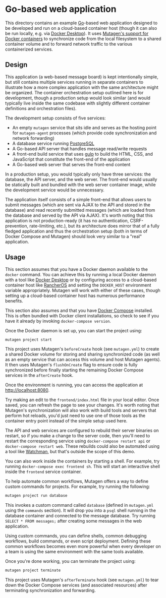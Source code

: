 # Go-based web application

This directory contains an example [Go](https://golang.org/)-based web
application designed to be developed and run on a cloud-based container host
(though it can also be run locally, e.g. via
[Docker Desktop](https://www.docker.com/products/docker-desktop)). It uses
[Mutagen's support for Docker containers](https://mutagen.io/documentation/transports/docker)
to synchronize code from the local filesystem to a shared container volume and
to forward network traffic to the various containerized services.


## Design

This application (a web-based message board) is kept intentionally simple, but
still contains multiple services running in separate containers to illustrate
how a more complex application with the same architecture might be organized.
The container orchestration setup outlined here is for development, though a
production setup would look similar (and would typically live inside the same
codebase with slightly different container definitions and orchestration files).

The development setup consists of five services:

- An empty `mutagen` service that sits idle and serves as the hosting point for
  `mutagen-agent` processes (which provide code synchronization and network
  forwarding)
- A database service running [PostgreSQL](https://www.postgresql.org/)
- A Go-based API server that handles message read/write requests
- A front-end build service that uses [gulp](https://gulpjs.com/) to build the
  HTML, CSS, and JavaScript that constitute the front-end of the application
- A Go-based web server that serves the front-end content

In a production setup, you would typically only have three services: the
database, the API server, and the web server. The front-end would usually be
statically built and bundled with the web server container image, while the
development service would be unnecessary.

The application itself consists of a simple front-end that allows users to
submit messages (which are sent via AJAX to the API and stored in the database)
and read recently submitted messages (which are loaded from the database and
served by the API via AJAX). It's worth noting that this application is not
production-ready (it has no authentication, CSRF-prevention, rate-limiting,
etc.), but its architecture does mirror that of a fully fledged application and
thus the orchestration setup (both in terms of Docker Compose and Mutagen)
should look very similar to a "real" application.


## Usage

This section assumes that you have a Docker daemon available to the `docker`
command. You can achieve this by running a local Docker daemon with a tool like
[Docker Desktop](https://www.docker.com/products/docker-desktop) or by
configuring access to a cloud-based container host like
[RancherOS](https://rancher.com/rancher-os/) and setting the `DOCKER_HOST`
environment variable appropriately. Mutagen will work with either of these
cases, though setting up a cloud-based container host has numerous performance
benefits.

This section also assumes and that you have
[Docker Compose](https://docs.docker.com/compose/) installed. This is often
bundled with Docker client installations, so check to see if you have it already
by invoking `docker-compose version`.

Once the Docker daemon is set up, you can start the project using:

```bash
mutagen project start
```

This project uses Mutagen's `beforeCreate` hook (see `mutagen.yml`) to create a
shared Docker volume for storing and sharing synchronized code (as well as an
empty service that can access this volume and host Mutagen agents). It then uses
Mutagen's `flushOnCreate` flag to ensure code is fully synchronized before
finally starting the remaining Docker Compose services in the `afterCreate`
hook.

Once the environment is running, you can access the application at
[http://localhost:8080](http://localhost:8080).

Try making an edit to the `frontend/index.html` file in your local editor. Once
saved, you can refresh the page to see your changes. It's worth noting that
Mutagen's synchronization will also work with build tools and servers that
perform hot reloads, you'd just need to use one of those tools as the container
entry point instead of the simple setup used here.

The API and web services are configured to rebuild their server binaries on
restart, so if you make a change to the server code, then you'll need to restart
the corresponding service using `docker-compose restart api` or
`docker-compose restart web`. These rebuilds could also be automated using a
tool like [Watchman](https://facebook.github.io/watchman/), but that's outside
the scope of this demo.

You can also work inside the containers by starting a shell. For example, try
running `docker-compose exec frontend sh`. This will start an interactive shell
inside the `frontend` service container.

To help automate common workflows, Mutagen offers a way to define custom
commands for projects. For example, try running the following:

```bash
mutagen project run database
```

This invokes a custom command called `database` (defined in `mutagen.yml` using
the `commands` section). It will drop you into a `psql` shell running in the
database container and connected to the message database. Try running
`SELECT * FROM messages;` after creating some messages in the web application.

Using custom commands, you can define shells, common debugging workflows, build
commands, or even script deployment. Defining these common workflows becomes
even more powerful when every developer on a team is using the same environment
with the same tools available.

Once you're done working, you can terminate the project using:

```bash
mutagen project terminate
```

This project uses Mutagen's `afterTerminate` hook (see `mutagen.yml`) to tear
down the Docker Compose services (and associated resources) after terminating
synchronization and forwarding.
